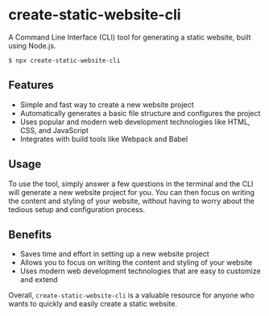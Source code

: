 # create-static-website-cli

A Command Line Interface (CLI) tool for generating a static website, built using Node.js.

```console
$ npx create-static-website-cli
```

## Features

- Simple and fast way to create a new website project
- Automatically generates a basic file structure and configures the project
- Uses popular and modern web development technologies like HTML, CSS, and JavaScript
- Integrates with build tools like Webpack and Babel

## Usage

To use the tool, simply answer a few questions in the terminal and the CLI will generate a new website project for you. You can then focus on writing the content and styling of your website, without having to worry about the tedious setup and configuration process.

## Benefits

- Saves time and effort in setting up a new website project
- Allows you to focus on writing the content and styling of your website
- Uses modern web development technologies that are easy to customize and extend

Overall, `create-static-website-cli` is a valuable resource for anyone who wants to quickly and easily create a static website.
